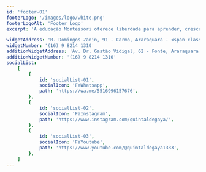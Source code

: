 ```yaml
---
id: 'footer-01'
footerLogo: '/images/logo/white.png'
footerLogoAlt: 'Footer Logo'
excerpt: 'A educação Montessori oferece liberdade para aprender, crescer com confiança e alcançar todo o potencial.'

widgetAddress: 'R. Domingos Zanin, 91 - Carmo, Araraquara - <span class="text-primary"> Campus</span>'
widgetNumber: '(16) 9 8214 1310'
additionWidgetAddress: 'Av. Dr. Gastão Vidigal, 62 - Fonte, Araraquara - <span class="text-primary">Materna</span>'
additionWidgetNumber: '(16) 9 8214 1310'
socialList:
    [
        {
            id: 'socialList-01',
            socialIcon: 'FaWhatsapp',
            path: 'https://wa.me/5516996157676',
        },
        {
            id: 'socialList-02',
            socialIcon: 'FaInstagram',
            path: 'https://www.instagram.com/quintaldegaya/',
        },
        {
            id: 'socialList-03',
            socialIcon: 'FaYoutube',
            path: 'https://www.youtube.com/@quintaldegaya1333',
        },
    ]
---
```

